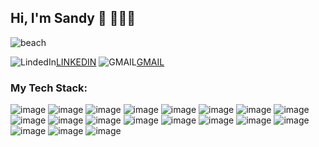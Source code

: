 ## Hi, I'm Sandy 👋 👩🏾‍💻
![beach](https://cdn.wallpapersafari.com/8/86/dMuhLi.gif)

![LindedIn](https://tse4.mm.bing.net/th?id=OIP.DgVNhFcvWWSCxJpVWsry4wHaHV&pid=Api&P=0)[LINKEDIN](https://www.linkedin.com/in/sandrasmithdev1548/)
![GMAIL](http://logos-download.com/wp-content/uploads/2016/05/Gmail_logo_icon.png)[GMAIL](sls2code2@gmail.com)

### My Tech Stack:
![image](https://github.com/slsmi894/slsmi894/assets/83996619/f996c96c-1346-42fc-a0dd-5ec21b26ebd0)  ![image](https://github.com/slsmi894/slsmi894/assets/83996619/101f76f3-36c2-4411-a63e-f24bd897997b) ![image](https://github.com/slsmi894/slsmi894/assets/83996619/be1feddc-89c5-4b04-b324-03f2339d7807)  ![image](https://github.com/slsmi894/slsmi894/assets/83996619/da8f1a38-af8f-4467-8a6f-6794e440ddaa)  ![image](https://github.com/slsmi894/slsmi894/assets/83996619/a9ca2246-be97-4bc5-a7ca-96b04155bce4)  ![image](https://github.com/slsmi894/slsmi894/assets/83996619/4c131551-3ffe-4bd0-bf5d-ca86131bfe61)  ![image](https://github.com/slsmi894/slsmi894/assets/83996619/f622f1a5-a177-4654-b80e-688adfa7b6f6)  ![image](https://github.com/slsmi894/slsmi894/assets/83996619/574ef230-91ed-4943-afdd-c1bbb9e43144)  ![image](https://github.com/slsmi894/slsmi894/assets/83996619/ef60db2a-9b32-4c6f-b2f2-b0029ea0e5c6)  ![image](https://github.com/slsmi894/slsmi894/assets/83996619/b347989b-91e2-4418-8f12-64c4c2883bea)  ![image](https://github.com/slsmi894/slsmi894/assets/83996619/f049c5f4-c3a5-436d-a33f-6854b50700ba)  ![image](https://github.com/slsmi894/slsmi894/assets/83996619/d692269d-f23f-46b2-bda3-ea16ea177192)  ![image](https://github.com/slsmi894/slsmi894/assets/83996619/f913b4b3-007c-4bd1-8d5f-37f5f716cda3)  ![image](https://github.com/slsmi894/slsmi894/assets/83996619/86c2f3c6-ba9b-4802-9402-175bbcff6f99)  ![image](https://github.com/slsmi894/slsmi894/assets/83996619/f86b9061-b3af-4e6e-8155-143b7349f4e6)  ![image](https://github.com/slsmi894/slsmi894/assets/83996619/c07f3a3d-6f55-4b04-b9b5-e270ffc23532)  ![image](https://github.com/slsmi894/slsmi894/assets/83996619/d0e17afa-6dba-43aa-a41d-8c34253aec00) ![image](https://github.com/slsmi894/slsmi894/assets/83996619/6df48e4a-f567-4496-8ddc-4b27b7871ea8)
![image](https://github.com/slsmi894/slsmi894/assets/83996619/c3ef027e-2778-46f2-a574-9aed7e5e6e3e)


<!--
**slsmi894/slsmi894** is a ✨ _special_ ✨ repository because its `README.md` (this file) appears on your GitHub profile.

Here are some ideas to get you started:

- 🔭 I’m currently working on ...
- 🌱 I’m currently learning ...
- 👯 I’m looking to collaborate on ...
- 🤔 I’m looking for help with ...
- 💬 Ask me about ...
- 📫 How to reach me: ...
- 😄 Pronouns: ...
- ⚡ Fun fact: ...
-->
